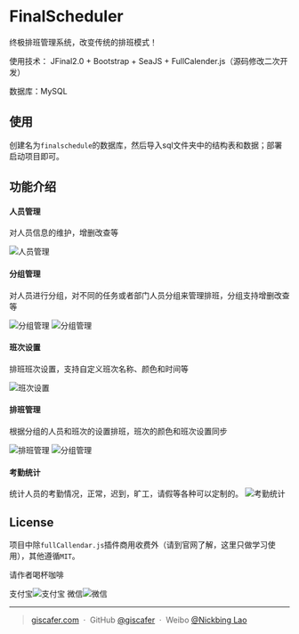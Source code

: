 # FinalScheduler

终极排班管理系统，改变传统的排班模式！

使用技术： JFinal2.0 + Bootstrap + SeaJS + FullCalender.js（源码修改二次开发）

数据库：MySQL

## 使用
创建名为`finalschedule`的数据库，然后导入sql文件夹中的结构表和数据；部署启动项目即可。

## 功能介绍

#### 人员管理

对人员信息的维护，增删改查等

![人员管理][1]

#### 分组管理

对人员进行分组，对不同的任务或者部门人员分组来管理排班，分组支持增删改查等

![分组管理][2]
![分组管理][7]

#### 班次设置

排班班次设置，支持自定义班次名称、颜色和时间等

![班次设置][3]

#### 排班管理

根据分组的人员和班次的设置排班，班次的颜色和班次设置同步

![排班管理][4]
![分组管理][6]

#### 考勤统计

统计人员的考勤情况，正常，迟到，旷工，请假等各种可以定制的。
![考勤统计][5]


## License


项目中除`fullCallendar.js`插件商用收费外（请到官网了解，这里只做学习使用），其他遵循`MIT`。

请作者喝杯咖啡

支付宝![支付宝](https://raw.githubusercontent.com/giscafer/FinalScheduler/master/alipay260.jpg)
   微信![微信](https://raw.githubusercontent.com/giscafer/FinalScheduler/master/wechat260.jpg)

---

> [giscafer.com](http://giscafer.com) &nbsp;&middot;&nbsp;
> GitHub [@giscafer](https://github.com/giscafer) &nbsp;&middot;&nbsp;
> Weibo [@Nickbing Lao](https://weibo.com/laohoubin)

  [1]: https://raw.githubusercontent.com/giscafer/FinalScheduler/master/WebRoot/public/images/show/person.png
  [2]: https://raw.githubusercontent.com/giscafer/FinalScheduler/master/WebRoot/public/images/show/group.png
  [3]: https://raw.githubusercontent.com/giscafer/FinalScheduler/master/WebRoot/public/images/show/planset.png
  [4]: https://raw.githubusercontent.com/giscafer/FinalScheduler/master/WebRoot/public/images/show/scheduler.png
  [5]: https://raw.githubusercontent.com/giscafer/FinalScheduler/master/WebRoot/public/images/show/check.png
  [6]: https://raw.githubusercontent.com/giscafer/FinalScheduler/master/WebRoot/public/images/show/simple.png
  [7]: https://raw.githubusercontent.com/giscafer/FinalScheduler/master/WebRoot/public/images/show/simple2.png
